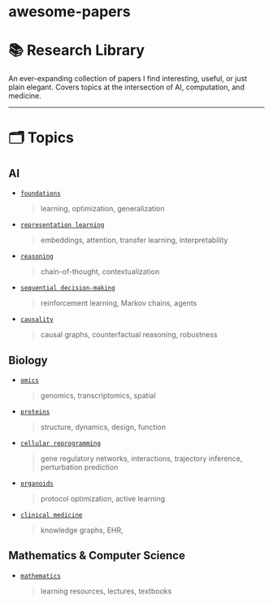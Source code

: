 # awesome-papers

# 📚 Research Library

An ever-expanding collection of papers I find interesting, useful, or just plain elegant. Covers topics at the intersection of AI, computation, and medicine.

---

# 🗂️ Topics

## AI
- [`foundations`](./topics/foundations/)
  > learning, optimization, generalization

- [`representation learning`](./topics/representation-learning/)
  > embeddings, attention, transfer learning, interpretability

- [`reasoning`](./topics/reasoning/)
  > chain-of-thought, contextualization

- [`sequential decision-making`](./topics/sequential-decision-making/)
  > reinforcement learning, Markov chains, agents

- [`causality`](./topics/causality/)
  > causal graphs, counterfactual reasoning, robustness

## Biology
- [`omics`](./topics/omics/)
  > genomics, transcriptomics, spatial

- [`proteins`](./topics/proteins/)
  > structure, dynamics, design, function

- [`cellular reprogramming`](./topics/cellular-reprogramming/)
  > gene regulatory networks, interactions, trajectory inference, perturbation prediction
  
- [`organoids`](./topics/organoids/)
  > protocol optimization, active learning

- [`clinical medicine`](./topics/clinical-medicine/)
  > knowledge graphs, EHR, 

## Mathematics & Computer Science
- [`mathematics`](./topics/mathematics/)  
  > learning resources, lectures, textbooks
